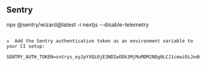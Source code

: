 ## Sentry

npx @sentry/wizard@latest -i nextjs --disable-telemetry

```

◇  Add the Sentry authentication token as an environment variable to your CI setup:

SENTRY_AUTH_TOKEN=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
```

